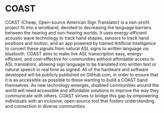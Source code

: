 # COAST
COAST (Cheap, Open-source American Sign Translator) is a non-profit project fit into a wristband, devoted to decreasing the language barriers between the hearing and non-hearing worlds. It uses energy-efficient acoustic wave technology to track hand shapes, sensors to track hand positions and motion, and an app powered by trained Artificial Intelligence to convert these signals from natural ASL signs to written language via bluetooth. COAST aims to make live ASL transcription easy, energy-efficient, and cost-effective for communities without affordable access to ASL translators, allowing sign language to be translated into written text or natural speech in real time as signed. All of the hardware and software developed will be publicly published on GitHub.com, in order to ensure that it is as accessible as possible to those wanting to build a COAST band themselves. As new technology emerges, disabled communities around the world will need accessible and affordable solutions to improve the way they communicate with others. COAST strives to bridge this gap by empowering individuals with an inclusive, open-source tool that fosters understanding and connection in diverse communities.

